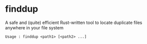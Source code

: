 # finddup
A safe and (quite) efficient Rust-written tool to locate duplicate files anywhere in your file system

```Usage : finddup <path1> [<path2> ...]```
